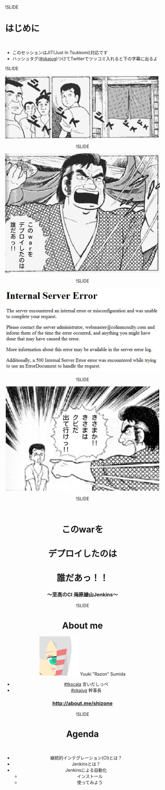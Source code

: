 !SLIDE
# はじめに

<br/>

* このセッションはJIT(Just In Tsukkomi)対応です
* ハッシュタグ([#okajug](https://twitter.com/#!/search/%23okajug))つけてTwitterでツッコミ入れると下の字幕に出るよ

!SLIDE

<center>

![pic](img/01.png "01")

!SLIDE

<center>

![pic](img/02.png "02")

!SLIDE

<center>

![pic](img/03.png "03")

!SLIDE

<center>

![pic](img/04.png "04")

!SLIDE

<br/>

# <div class="center">このwarを</div>
# <div class="center">デプロイしたのは</div>
# <div class="center">誰だあっ！！</div>
### <div class="center">〜至高のCI <del><span class="weak">海原雄山</span></del>Jenkins〜</div>

!SLIDE

# About me

![pic](img/me.png "pics")
Yuuki <span class="strong">"Razon"</span> Sumida

* [#tkscala](https://twitter.com/#!/search/%23tkscala) 言いだしっぺ
* [#okajug](https://twitter.com/#!/search/%23okajug) 幹事長

### <http://about.me/shizone>

!SLIDE

# Agenda

<br/>

* 継続的インテグレーション(CI)とは？
* Jenkinsとは？
* Jenkinsによる自動化
    * インストール
    * 使ってみよう

